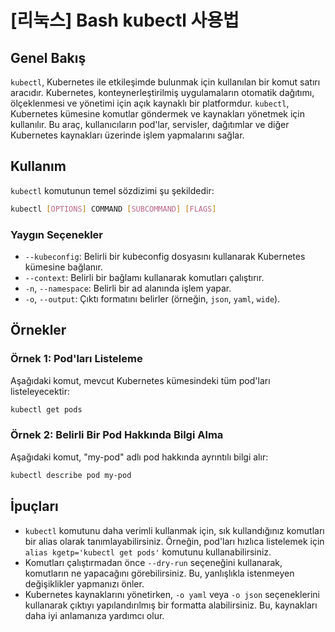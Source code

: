 # [리눅스] Bash kubectl 사용법

## Genel Bakış
`kubectl`, Kubernetes ile etkileşimde bulunmak için kullanılan bir komut satırı aracıdır. Kubernetes, konteynerleştirilmiş uygulamaların otomatik dağıtımı, ölçeklenmesi ve yönetimi için açık kaynaklı bir platformdur. `kubectl`, Kubernetes kümesine komutlar göndermek ve kaynakları yönetmek için kullanılır. Bu araç, kullanıcıların pod'lar, servisler, dağıtımlar ve diğer Kubernetes kaynakları üzerinde işlem yapmalarını sağlar.

## Kullanım
`kubectl` komutunun temel sözdizimi şu şekildedir:

```bash
kubectl [OPTIONS] COMMAND [SUBCOMMAND] [FLAGS]
```

### Yaygın Seçenekler
- `--kubeconfig`: Belirli bir kubeconfig dosyasını kullanarak Kubernetes kümesine bağlanır.
- `--context`: Belirli bir bağlamı kullanarak komutları çalıştırır.
- `-n`, `--namespace`: Belirli bir ad alanında işlem yapar.
- `-o`, `--output`: Çıktı formatını belirler (örneğin, `json`, `yaml`, `wide`).

## Örnekler
### Örnek 1: Pod'ları Listeleme
Aşağıdaki komut, mevcut Kubernetes kümesindeki tüm pod'ları listeleyecektir:

```bash
kubectl get pods
```

### Örnek 2: Belirli Bir Pod Hakkında Bilgi Alma
Aşağıdaki komut, "my-pod" adlı pod hakkında ayrıntılı bilgi alır:

```bash
kubectl describe pod my-pod
```

## İpuçları
- `kubectl` komutunu daha verimli kullanmak için, sık kullandığınız komutları bir alias olarak tanımlayabilirsiniz. Örneğin, pod'ları hızlıca listelemek için `alias kgetp='kubectl get pods'` komutunu kullanabilirsiniz.
- Komutları çalıştırmadan önce `--dry-run` seçeneğini kullanarak, komutların ne yapacağını görebilirsiniz. Bu, yanlışlıkla istenmeyen değişiklikler yapmanızı önler.
- Kubernetes kaynaklarını yönetirken, `-o yaml` veya `-o json` seçeneklerini kullanarak çıktıyı yapılandırılmış bir formatta alabilirsiniz. Bu, kaynakları daha iyi anlamanıza yardımcı olur.